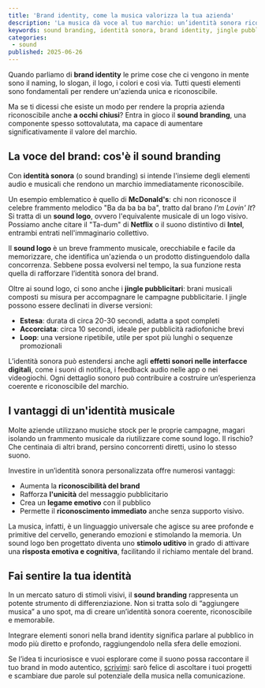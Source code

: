 ```yaml
---
title: 'Brand identity, come la musica valorizza la tua azienda'
description: 'La musica dà voce al tuo marchio: un’identità sonora riconoscibile emoziona, distingue e resta nella memoria.'
keywords: sound branding, identità sonora, brand identity, jingle pubblicitario, sound logo, cos'è il sound branding
categories:
 - sound
published: 2025-06-26
---
```


Quando parliamo di **brand identity** le prime cose che ci vengono in mente sono il naming, lo slogan, il logo, i colori e così via. Tutti questi elementi sono fondamentali per rendere un'azienda unica e riconoscibile.

Ma se ti dicessi che esiste un modo per rendere la propria azienda riconoscibile anche **a occhi chiusi**? Entra in gioco il **sound branding**, una componente spesso sottovalutata, ma capace di aumentare significativamente il valore del marchio.
## La voce del brand: cos'è il sound branding

Con **identità sonora** (o sound branding) si intende l'insieme degli elementi audio e musicali che rendono un marchio immediatamente riconoscibile.

Un esempio emblematico è quello di **McDonald's**: chi non riconosce il celebre frammento melodico "Ba da ba ba ba", tratto dal brano *I'm Lovin' It*? Si tratta di un **sound logo**, ovvero l'equivalente musicale di un logo visivo. Possiamo anche citare il "Ta-dum" di **Netflix** o il suono distintivo di **Intel**, entrambi entrati nell'immaginario collettivo.

Il **sound logo** è un breve frammento musicale, orecchiabile e facile da memorizzare, che identifica un'azienda o un prodotto distinguendolo dalla concorrenza. Sebbene possa evolversi nel tempo, la sua funzione resta quella di rafforzare l’identità sonora del brand.

Oltre ai sound logo, ci sono anche i **jingle pubblicitari**: brani musicali composti su misura per accompagnare le campagne pubblicitarie. I jingle possono essere declinati in diverse versioni:

- **Estesa**: durata di circa 20-30 secondi, adatta a spot completi
- **Accorciata**: circa 10 secondi, ideale per pubblicità radiofoniche brevi
- **Loop**: una versione ripetibile, utile per spot più lunghi o sequenze promozionali

L’identità sonora può estendersi anche agli **effetti sonori nelle interfacce digitali**, come i suoni di notifica, i feedback audio nelle app o nei videogiochi. Ogni dettaglio sonoro può contribuire a costruire un’esperienza coerente e riconoscibile del marchio.
## I vantaggi di un'identità musicale

Molte aziende utilizzano musiche stock per le proprie campagne, magari isolando un frammento musicale da riutilizzare come sound logo. Il rischio? Che centinaia di altri brand, persino concorrenti diretti, usino lo stesso suono.

Investire in un’identità sonora personalizzata offre numerosi vantaggi:

- Aumenta la **riconoscibilità del brand**
- Rafforza **l'unicità** del messaggio pubblicitario
- Crea un **legame emotivo** con il pubblico
- Permette il **riconoscimento immediato** anche senza supporto visivo.

La musica, infatti, è un linguaggio universale che agisce su aree profonde e primitive del cervello, generando emozioni e stimolando la memoria. Un sound logo ben progettato diventa uno **stimolo uditivo** in grado di attivare una **risposta emotiva e cognitiva**, facilitando il richiamo mentale del brand.

## Fai sentire la tua identità

In un mercato saturo di stimoli visivi, il **sound branding** rappresenta un potente strumento di differenziazione. Non si tratta solo di “aggiungere musica” a uno spot, ma di creare un’identità sonora coerente, riconoscibile e memorabile.

Integrare elementi sonori nella brand identity significa parlare al pubblico in modo più diretto e profondo, raggiungendolo nella sfera delle emozioni.

Se l’idea ti incuriosisce e vuoi esplorare come il suono possa raccontare il tuo brand in modo autentico, <a href="mailto:{{website.email}}">scrivimi</a>: sarò felice di ascoltare i tuoi progetti e scambiare due parole sul potenziale della musica nella comunicazione.
